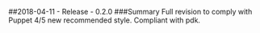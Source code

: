 ##2018-04-11 - Release - 0.2.0
###Summary
Full revision to comply with Puppet 4/5 new recommended style.
Compliant with pdk.

